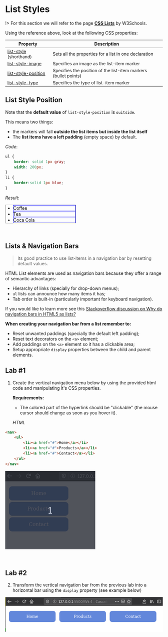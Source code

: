 # List Styles

!>  For this section we will refer to the page **[CSS Lists](https://www.w3schools.com/css/css_list.asp)** by W3Schools.

Using the reference above, look at the following CSS properties:

| Property                                                     | Description                                                  |
| ------------------------------------------------------------ | ------------------------------------------------------------ |
| [list-style ](https://www.w3schools.com/cssref/pr_list-style.asp) (shorthand) | Sets all the properties for a list in one declaration        |
| [list-style-image](https://www.w3schools.com/cssref/pr_list-style-image.asp) | Specifies an image as the list-item marker                   |
| [list-style-position](https://www.w3schools.com/cssref/pr_list-style-position.asp) | Specifies the position of the list-item markers (bullet points) |
| [list-style-type](https://www.w3schools.com/cssref/pr_list-style-type.asp) | Specifies the type of list-item marker                       |



## List Style Position

Note that the **default value** of `list-style-position` is `ouitside`.

This means two things:

-  the markers will fall **outside the list items but inside the list itself**
-  The **list items have a left padding** (empty space) by default.

*Code*:

```css
ul {
    border: solid 1px gray;
    width: 200px;
}
li {
    border:solid 1px blue;
}
```

*Result*:

<ul style="border:solid 1px gray; width:200px">
  <li style="border:solid 1px blue;">Coffee</li>
  <li style="border:solid 1px blue;">Tea</li>
  <li style="border:solid 1px blue;">Coca Cola</li>
</ul>

<br>



## Lists & Navigation Bars

> Its good practice to use list-items in a navigation bar by resetting default values.



HTML List elements are used as navigation bars because they offer a range of semantic advantages:

- Hierarchy of links (specially for drop-down menus);
- `ul` lists can announce how many items it has;
- Tab order is built-in (particularly important for keyboard navigation).



If you would like to learn more see this [Stackoverflow discussion on Why do navigation bars in HTML5 as lists?](https://stackoverflow.com/questions/36811224/why-do-navigation-bars-in-html5-as-lists)



**When creating your navigation bar from a list remember to:**

- Reset unwanted paddings (specially the default left padding);
- Reset text decorators on the `<a>` element;
- Add paddings on the `<a>` element so it has a clickable area;
- Setup appropriate `display` properties between the child and parent elements.



## Lab #1



1. Create the vertical navigation menu below by using the provided html code and manipulating it's CSS properties.

   **Requirements:**

   - The colored part of the hyperlink should be "clickable" (the mouse cursor should change as soon as you hover it).

   

   *HTML*

```html
<nav>
    <ul>
        <li><a href="#">Home</a></li>
        <li><a href="#">Products</a></li>
        <li><a href="#">Contact</a></li>
    </ul>
</nav>
```



![lab4_nav_list](assets/lab4_nav_list.gif)



<br>

## Lab #2

2. Transform the vertical navigation bar from the previous lab into a horizontal bar using the `display` property (see example below)



![image-20200216104216085](assets/image-20200216104216085.png ':zoom:500')